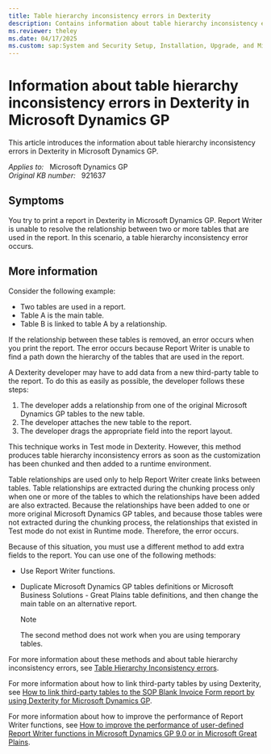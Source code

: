 ```yaml
---
title: Table hierarchy inconsistency errors in Dexterity
description: Contains information about table hierarchy inconsistency errors that concern Dexterity and Report Writer in Microsoft Dynamics GP.
ms.reviewer: theley
ms.date: 04/17/2025
ms.custom: sap:System and Security Setup, Installation, Upgrade, and Migrations
---
```

# Information about table hierarchy inconsistency errors in Dexterity in Microsoft Dynamics GP

This article introduces the information about table hierarchy inconsistency errors in Dexterity in Microsoft Dynamics GP.

_Applies to:_ &nbsp; Microsoft Dynamics GP  
_Original KB number:_ &nbsp; 921637

## Symptoms

You try to print a report in Dexterity in Microsoft Dynamics GP. Report Writer is unable to resolve the relationship between two or more tables that are used in the report. In this scenario, a table hierarchy inconsistency error occurs.

## More information

Consider the following example:

- Two tables are used in a report.
- Table A is the main table.
- Table B is linked to table A by a relationship.

If the relationship between these tables is removed, an error occurs when you print the report. The error occurs because Report Writer is unable to find a path down the hierarchy of the tables that are used in the report.

A Dexterity developer may have to add data from a new third-party table to the report. To do this as easily as possible, the developer follows these steps:

1. The developer adds a relationship from one of the original Microsoft Dynamics GP tables to the new table.
2. The developer attaches the new table to the report.
3. The developer drags the appropriate field into the report layout.

This technique works in Test mode in Dexterity. However, this method produces table hierarchy inconsistency errors as soon as the customization has been chunked and then added to a runtime environment.

Table relationships are used only to help Report Writer create links between tables. Table relationships are extracted during the chunking process only when one or more of the tables to which the relationships have been added are also extracted. Because the relationships have been added to one or more original Microsoft Dynamics GP tables, and because those tables were not extracted during the chunking process, the relationships that existed in Test mode do not exist in Runtime mode. Therefore, the error occurs.

Because of this situation, you must use a different method to add extra fields to the report. You can use one of the following methods:

- Use Report Writer functions.
- Duplicate Microsoft Dynamics GP tables definitions or Microsoft Business Solutions - Great Plains table definitions, and then change the main table on an alternative report.

  > [!NOTE]
  > The second method does not work when you are using temporary tables.

For more information about these methods and about table hierarchy inconsistency errors, see [Table Hierarchy Inconsistency errors](https://support.microsoft.com/topic/table-hierarchy-inconsistency-errors-af154162-5bf6-1103-fdb6-b0c64d3530c1).

For more information about how to link third-party tables by using Dexterity, see [How to link third-party tables to the SOP Blank Invoice Form report by using Dexterity for Microsoft Dynamics GP](https://support.microsoft.com/topic/how-to-link-third-party-tables-to-the-sop-blank-invoice-form-report-by-using-dexterity-for-microsoft-dynamics-gp-8dba6faf-94d5-9579-22f0-9c1c6670c0ea).

For more information about how to improve the performance of Report Writer functions, see [How to improve the performance of user-defined Report Writer functions in Microsoft Dynamics GP 9.0 or in Microsoft Great Plains](https://support.microsoft.com/topic/how-to-improve-the-performance-of-user-defined-report-writer-functions-in-microsoft-dynamics-gp-9-0-or-in-microsoft-great-plains-5144cb48-01d0-5a51-ccb1-81d252e749b6).
